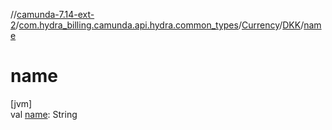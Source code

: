 //[camunda-7.14-ext-2](../../../../index.md)/[com.hydra_billing.camunda.api.hydra.common_types](../../index.md)/[Currency](../index.md)/[DKK](index.md)/[name](name.md)

# name

[jvm]\
val [name](name.md): String
